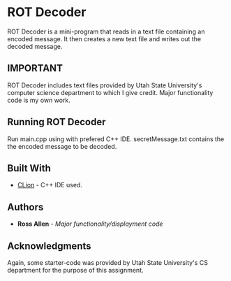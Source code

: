 # ROT Decoder

ROT Decoder is a mini-program that reads in a text file containing an encoded message. It then creates a new text file and writes out the decoded message. 

## IMPORTANT

ROT Decoder includes text files provided by Utah State University's computer science department to which I give credit. Major functionality code is my own work. 

## Running ROT Decoder

Run main.cpp using with prefered C++ IDE. secretMessage.txt contains the the encoded message to be decoded. 


## Built With

* [CLion](https://www.jetbrains.com/clion/) - C++ IDE used.


## Authors

* **Ross Allen** - *Major functionality/displayment code*

## Acknowledgments

Again, some starter-code was provided by Utah State University's CS department for the purpose of this assignment. 